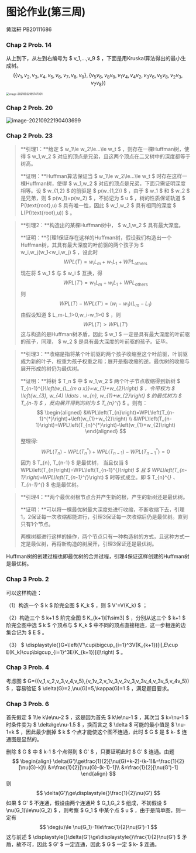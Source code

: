 # 图论作业(第三周)

黄瑞轩 PB20111686

### Chap 2   Prob. 14

从上到下，从左到右编号为 $ v_1,...,v_9 $ ，下面是用Kruskal算法得出的最小生成树。
$$
(\{v_1,v_2,v_3,v_4,v_5,v_6,v_7,v_8,v_9\},\{v_5v_6,v_8v_9,v_1v_4,v_4v_2,v_3v_6,v_5v_8,v_2v_3,v_7v_8\})
$$

<img src="C:\Users\Sprout\AppData\Roaming\Typora\typora-user-images\image-20210922185747301.png" alt="image-20210922185747301" style="zoom: 50%;" />

### Chap 2   Prob. 20

![image-20210922190403699](C:\Users\Sprout\AppData\Roaming\Typora\typora-user-images\image-20210922190403699.png)

### Chap 2   Prob. 23

> **引理1：**给定 $ w_1\le w_2\le...\le w_t $ ，则存在一棵Huffman树，使得 $ w_1,w_2 $ 对应的顶点是兄弟，且这两个顶点在二叉树中的深度都等于树高。
>
> **证明：**Huffman算法保证当 $ w_1\le w_2\le...\le w_t $ 时存在这样一棵Huffman树，使得 $ w_1,w_2 $ 对应的顶点是兄弟，下面只需证明深度相等。设 $ w_{1,2} $ 的前驱是 $ p(w_{1,2}) $ ，由于 $ w_1 $ 和 $ w_2 $ 是兄弟，则 $ p(w_1)=p(w_2) $ ，不妨记为 $ u $ ，树的性质保证轨道 $ P(\text{root},u) $ 具有唯一性，因此 $ w_1,w_2 $ 具有相同的深度 $ L(P(\text{root},u)) $ 。

> **引理2：**构造出的某棵Huffman树中， $ w_1,w_2 $ 具有最大深度。
>
> **证明：**引理1保证存在这样的Huffman树，假设我们构造出一个Huffman树，其具有最大深度的叶前驱的两个孩子为 $ w_i,w_j(w_1<w_i,w_j) $ ，设此时
> $$
> WPL(T)=w_iL_m+w_1L_1+WPL_{\text{others}}
> $$
> 现在将 $ w_1 $ 与 $ w_i $ 互换，得
> $$
> WPL(T')=w_1L_m+w_iL_1+WPL_{\text{others}}
> $$
> 则
> $$
> WPL(T)-WPL(T')=(w_i-w_1)(L_m-L_1)
> $$
> 由假设知道 $ L_m-L_1>0,w_i-w_1>0 $ ，则
> $$
> WPL(T)>WPL(T')
> $$
> 这与构造的是Huffman树矛盾，因此 $ w_1 $ 一定是具有最大深度的叶前驱的孩子，同理， $ w_2 $ 是具有最大深度的叶前驱的孩子。证毕。

> **引理3：**收缩是指将某个叶前驱的两个孩子收缩至这个叶前驱，叶前驱成为新的叶子，权重为孩子权重之和；展开是指收缩的逆。最优树的收缩与展开形成的树仍为最优树。
>
> **证明：**将树 $ T_n $ 中 $ w_1,w_2 $ 两个叶子节点收缩得到新树 $ T_{n-1}^{*}\left(w_{L_{m a x}}=w_{1}+w_{2}\right) $ ，令带权为 $ \left\{w_{3}, w_{4} \ldots . w_{n}, w_{1}+w_{2}\right\} $ 的最优树为 $ T_{n-1} $ ，反向展开得到的树为 $ T_{n}^{*} $ 。则有：
> $$
> \begin{aligned}
> &WPL\left(T_{n}\right)=WPL\left(T_{n-1}^{*}\right)+\left(w_{1}+w_{2}\right) \\
> &WPL\left(T_{n-1}\right)=WPL\left(T_{n}^{*}\right)-\left(w_{1}+w_{2}\right)
> \end{aligned}
> $$
> 整理得:
> $$
> WPL\left(T_{n}\right)-WPL\left(T_{n}^{*}\right)+WPL\left(T_{n-1}\right)-WPL\left(T_{n-1}^{*}\right)=0
> $$
> 因为 $ T_{n}, T_{n-1} $ 是最优树， 当且仅当 $ WPL\left(T_{n}\right)=WPL\left(T_{n-1}^{*}\right) $ 且 $ WPL\left(T_{n-1}\right)=WPL\left(T_{n-1}^{*}\right) $ 时等式成立。即 $ T_{n}^{*} 、 T_{n-1}^{*} $ 也是最优树。

> **引理4：**两个最优树根节点合并产生新的根，产生的新树还是最优树。
>
> **证明：**可以将一棵最优树最大深度处进行收缩，不断收缩下去，引理1，2保证每一次收缩都能进行，引理3保证每一次收缩后仍是最优树。直到只有1个节点。
>
> 两棵树都进行这样的操作，两个节点只有一种构造树的方式，且这种方式一定是最优树，再将新构造的树展开，引理3保证还是最优树。

Huffman树的创建过程也即最优树的合并过程，引理4保证这样创建的Huffman树是最优树。

### Chap 3   Prob. 2

可以这样构造：

（1）构造一个 $ k $ 阶完全图 $ K_k $ ，则 $ V'=V(K_k) $ ；

（2）构造三个 $ k+1 $ 阶完全图 $ K_{k+1}[1\sim3] $ ，分别从这三个 $ k+1 $ 阶完全图中选 $ k $ 个顶点与 $ K_k $ 中不同的顶点直接相连，这一步相连的边集合记为 $ E $ 。

（3） $ \displaystyle{}G=\left(V'\cup\bigcup_{i=1}^3V(K_{k+1})[i],E\cup E(K_k)\cup\bigcup_{i=1}^3E(K_{k+1})[i]\right) $ 。

### Chap 3   Prob. 4

考虑图 $ G=(\{v_1,v_2,v_3,v_4,v_5\},\{v_1v_2,v_1v_3,v_2v_3,v_3v_4,v_3v_5,v_4v_5\}) $ ，容易验证 $ \delta(G)=2,\nu(G)=5,\kappa(G)=1 $ ，满足题目要求。

### Chap 3   Prob. 6

首先假定 $ 1\le k\le\nu-2 $ ，这是因为首先 $ k\le\nu-1 $ ，其次当 $ k=\nu-1 $ 时条件变为 $ \delta\ge\nu-1.5 $ ，换而言之 $ \delta $ 可能的最小值是 $ \nu-1=k $ ，因此最少删掉 $ k $ 个点才能使这个图不连通，此时 $ G $ 是 $ k- $ 连通图是显然的。

删除 $ G $ 中 $ k-1 $ 个点得到 $ G' $ ，只要证明此时 $ G' $ 连通。由题
$$
\begin{align}
\delta(G')\ge\frac{1}{2}[\nu(G)+k-2]-(k-1)&=\frac{1}{2}[\nu(G)-k]\\
&=\frac{1}{2}[\nu(G)-(k-1)-1]\\
&=\frac{1}{2}[\nu(G')-1]
\end{align}
$$
则
$$
\delta(G')\ge\displaystyle{}\frac{1}{2}\nu(G')
$$
如果 $ G' $ 不连通，假设由两个连通片 $ G_1,G_2 $ 组成，不妨假设 $ \nu(G_1)\le\nu(G_2) $ ，则考察 $ G_1 $ 中某个点 $ u $ ，由于是简单图，则一定有
$$
\deg(u)\le \nu(G_1)-1\le\frac{1}{2}\nu(G')-1
$$
这与前述 $ \displaystyle{}\delta(G')\ge\displaystyle{}\frac{1}{2}\nu(G') $ 矛盾，故不可，因此 $ G' $ 一定连通，因此 $ G $ 一定 $ k- $ 连通。
